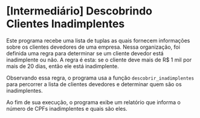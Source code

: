 # [Intermediário] Descobrindo Clientes Inadimplentes
Este programa recebe uma lista de tuplas as quais fornecem informações sobre os clientes devedores de uma empresa. Nessa organização, foi definida uma regra para determinar se um cliente devedor está inadimplente ou não. A regra é esta: se o cliente deve mais de R$ 1 mil por mais de 20 dias, então ele está inadimplente.

Observando essa regra, o programa usa a função `descobrir_inadimplentes` para percorrer a lista de clientes devedores e determinar quem são os inadimplentes. 

Ao fim de sua execução, o programa exibe um relatório que informa o número de CPFs inadimplentes e quais são eles. 
